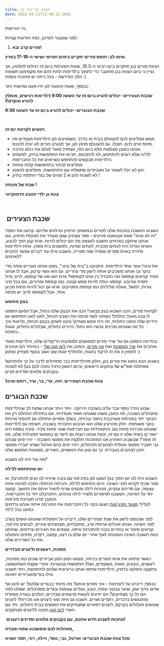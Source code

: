 ```yaml
---
title: ליצנים ופיג'מות בגן
date: 2022-03-11T11:40:12.284Z
---
```

<!--StartFragment-->



היי הורימות,

לפני שנעבור לעדכון, כמה הודעות קצרות:

1. **פורים קרב ובא!**

**שימו לב: חופש פורים יתקיים בימים חמישי ושישי ה-17-18 במרץ.**

חגיגת פורים בגן תתקיים ביום רביעי ה-16.3, שעות הפעילות ביום זה רגילות לחלוטין, אך נציין כי ביום הצוות בגן מתוגבר כדי לתמוך בילדימות ולתת להם את מקסימום תשומת הלב הנדרשת - בכל כיתה יש מחנכת נוספת :) 

בנוסף, שעות ההגעה לגן יהיו מעט גמישות יותר:

**שכבת הצעירים- יכולים להגיע ביום זה עד השעה 9:00 (ילדימות רגישים, מומלץ להגיע מוקדם!)** 

**שכבת הבוגרים- יכולים להגיע ביום זה עד השעה 9:30** 

 

**דגשים לקראת יום זה:** 

* ממש ממליצים לכם להצטלם בבית או בדרך. כשמגיעים לגן הילדימות מוצפיים וזה פחות זורם להם. תוכלו  גם להצטלם מחוץ לגן, אך לצערנו הורים לא יוכלו להכנס. 
* אנחנו כמובן מצלמות מלא ביום הזה, נשתדל מאוד לצלם את כולם והרבה. 
* ילד/ה שלא רוצים להתחפש, לא להתבאס, תביאו את התחפושת בתיק, לפעמים הילדימות מבקשים להתחפש כשרואים את כל החברימות. 
* ממליצים לבחור בתחפושות קלות ונוחות 
* הגן לא יוכל לשמור על האביזרים שתשלחו עם התחפושות, ממליצים להמנע. 
* לא לשכוח להביא 2 סטים של בגדי החלפה בתיק ! 

**שבת של מנוחה !**

**צוות גן ילדי הטבע הדמוקרטי**

 

##  שכבת הצעירים

השבוע המשכנו בהכנות שלנו לפורים ובמשחקי הדמיון הנילווים אליהם. קראנו את הספר "זה לא ארגז" מאת אנטואנט פורטיס - ספר מצחיק שגם מעודד את הפעלת הדמיון, וגם אנחנו שיחקנו בארגזים וחשבנו לעצמנו מה הם יכולים להיות. ארגז קטן הפך לכובע, הארגז הגדול היה לעתים מכונית, לעתים ספינה, ולפעמים בית מזמין. אחת הילדימות סידרה בארגז ספרים ואמרה שזה ספריה, וחשבנו אילו עוד דברים אפשר להכניס לארגזים?

את טיטי! אמר אחד הילדימות. התבוננו ב"בית של טיטי", ממנו אנחנו מעירים אותה מדי בוקר ובו אנחנו משכיבים אותה לישון מדי צהריים. גם הוא עשוי קרטון, אבל לו אנחנו תמיד קוראים קופסא! מה ההבדל בין ארגז לקופסא? ארגז הוא סוג של קופסא, לרוב גדול יחסית ומרובע. קופסא יכולה להיות ממש קטנה, כמו קופסת גפרורים, וגם בכל מיני צורות, למשל, עגולה (גלילית) כמו קופסת מסטיקים. ארגז גם יכול להיות פתוח מכיוון אחד, אבל לקופסא לרוב יש מכסה.

**בצק מחופש**

לקראת פורים, הכנו השבוע בצק צבעוני! הכנו את הבצק שלנו כרגיל, אבל הפעם הוספנו לו צבע מאכל כחלחל! כשחוה לשה פנימה את הצבע הכחול, לאט לאט התחפשו גם הידיים שלה והפכו כחולות, וזה היה ממש מצחיק! נהננו לשחק בבצק הכחול, ולראות איך כל מה שאנחנו מכינים עכשיו הוא כחול: כדורים כחולים, שבלולים כחולים, עוגות כחולות…

בהדרגה הוספנו גם עוד שירי פורים למפגשים ולמסיבות הריקודים שלנו, הילדימות מאוד אוהבים את [שיר המסכות](https://www.youtube.com/watch?v=0zvjSMuqI3g) ואת [אני פורים](https://www.youtube.com/watch?v=Zj-tVmDPnY8), וכמובן את [ליצן קטן שלי](https://www.youtube.com/watch?v=Gul_Pj73Di8) - במיוחד הם אוהבים להזמין זו את זה לרקוד בזוגות, ולהחליף זוגות שוב ושוב בנשף מצחיק ומתוק :)

בשבוע הבא נחגוג את פורים בגן, וחלק מהילדימות כבר מתחילים לדבר על כך ולהתרגש! מאחלות סופ"ש של צחוקים וריגושים, וביום ראשון כרגיל נחכה לכם בגן! לא לשכוח בקבוקים מלאים וסדינים נקיים.

**צוות שכבת הצעירים: חוה, עדי, בר, שיר, רותם ומיכל**



## שכבת הבוגרים

שבוע נהדר נוסף עבר עלינו בשכבה הירוקה. יותר ויותר אנחנו שמות לב שהילדימות מתנהלים כשכבה, וזה כמובן משהו שאנחנו מאוד מעודדות. אם בתחילה התחלנו רק את הבוקר יחד בפעילות מעורבבת בחצר ובכיתה, בשלב מסויים התחלנו גם להוסיף ארוחת בוקר משותפת. חלק מהרעיון שלנו הוא הגיבוש החברתי בשכבה, חשיפה גם לילדימות שאנחנו מכירות פחות טוב והתמודדות עם חברימות שאני פחות מכיר. סיבה נוספת היא יישור קו בשיח שלנו זו עם זה, וכעת אנחנו רוצות גם לישר קו במפגשי הפעילות שלנו. מה זה אומר? שבשבוע האחרון אנו המחנכות חולקות את מפגשי השכבה - יהיו ימים שבהם גבי תעביר מפגשי אנגלית לצהובים ולכחולים, ויהיו ימים בהם אורטל ושגיא יעבירו מפגשי תוכן לצהובים בעברית. כך גם נגוון את הנושאים, השירים, וסגנונות המפגש שלנו.

מה עוד היה לנו השבוע?

**יום שהתחפש ללילה**

השבוע היה לנו יום הפוך בגן! הגענו לגן בפיג'מה עם בובה שיהיה לנו נעים להתכרבל, או ספר שכיף לקרוא לפני השינה. היום התחפש ללילה, והכיתה הכחולה הפכה למיטה אחת עצומה, עם סדינים ענקיים, מנורות לילה ופנסים שכיף להאיר איתם את החושך. קפצנו יחד על המיטה, הקשבנו לסיפורים ולשירי לילה נעימים, התכרבלנו יחד כל החברימות, וכמובן יצרנו תערוכת פיג'מות.\
לצלילי [מצעד הפיג׳מות](https://youtu.be/j6J9C9eer6Q) הצגנו בפני כל החברימות את הפיג'מה איתה אנחנו נרדמים כמעט בכל לילה. 

לפני שנכנסנו לישון את שנת הצהריים שלנו, דיברנו על הפעולות שאנחנו עושים בערב לפני השינה. אנחנו אוכלים ארוחת ערב, מתקלחים, מצחצחים שיניים, לובשים פיג'מה, קוראים סיפור או בוחרים בובה להתכרבל איתה, עוצמים את העיניים ונרדמים. שוחחנו כמה חשובה השינה והמנוחה לגוף אחרי יום שלם בו רצנו, קפצנו, רקדנו, מתחנו והפעלנו את כל השרירים שלנו. 

**מסכות, רעשנים וליצנים מבדרים**

כאשר פתחנו את ארגז הפורים בכיתה, מצאנו המון המון אביזרים שונים כמו מסיכות, רעשנים, כובעים, פאות, משקפיים, ושלל תחפושות צבעוניות. אחרי שקצת השתעשענו, צחקקנו והפלגנו בדמיון, הילדימות שיתפו אותנו ברעיונות שלהם לתחפושת, ויחד חשבנו אילו בגדים/אביזרים יתאימו. 

בנוסף, דיברנו על ליצנימות - איך מזהים אותם? מה מיוחד בבגדים שלהם? יש להם אף אדום וחיוך ענק, שיער צבעוני ונפוח, כובע, נעליים עצומות ובגדים מסורבלים. שאלנו למה הם כל כך מצחיקים? הם יודעים לעשות פרצופים מבדרים, הולכים בצורה מפוזרת ומתנגשים בדברים, רוקדים ושרים. חשבנו גם איזה סוגי ליצנים אנו מכירות? ליצנים שעושים פעלולים בקרקס, ליצנים רפואיים שמצחיקים את האנשים בבית החולים. יחד עם השיר [ליצן קטן](https://youtu.be/Gul_Pj73Di8) הפכנו לליצנים מצחקקים.

 **מחכות לשבוע חדש אתכם, עם בקבוקים מלאים וסדינים רעננים!**

**מאחלות לכם סופשבוע שמח ומבדח,** 

**מכל צוות שכבת הבוגרים: אורטל, גבי, נופר, הילה, רוני, תמר ושגיא**
